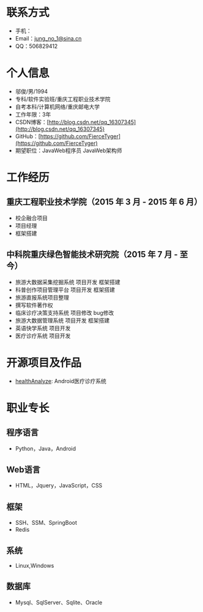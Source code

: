 # 联系方式

* 手机：
* Email：jung_no_1@sina.cn 
* QQ：506829412

# 个人信息

* 邬俊/男/1994
* 专科/软件实验班/重庆工程职业技术学院
* 自考本科/计算机网络/重庆邮电大学
* 工作年限：3年
* CSDN博客：[http://blog.csdn.net/qq_16307345](http://blog.csdn.net/qq_16307345)
* GitHub：[https://github.com/FierceTyger](https://github.com/FierceTyger)
* 期望职位：JavaWeb程序员 JavaWeb架构师

# 工作经历

## 重庆工程职业技术学院（2015 年 3 月 - 2015 年 6 月）
* 校企融合项目 
* 项目经理 
* 框架搭建

## 中科院重庆绿色智能技术研究院（2015 年 7 月 - 至今）
* 旅游大数据采集挖掘系统 项目开发 框架搭建
* 科普创作项目管理平台 项目开发 框架搭建
* 旅游直报系统项目整理
* 撰写软件著作权
* 临床诊疗决策支持系统 项目修改 bug修改
* 旅游大数据管理系统 项目开发 框架搭建
* 英语快学系统 项目开发
* 医疗诊疗系统 项目开发

# 开源项目及作品
* [healthAnalyze](https://github.com/FierceTyger/healthAnalyze): Android医疗诊疗系统

# 职业专长

## 程序语言
* Python，Java，Android

## Web语言
* HTML，Jquery，JavaScript，CSS

## 框架
* SSH、SSM、SpringBoot
* Redis

## 系统
* Linux,Windows

## 数据库
* Mysql、SqlServer、Sqlite、Oracle

